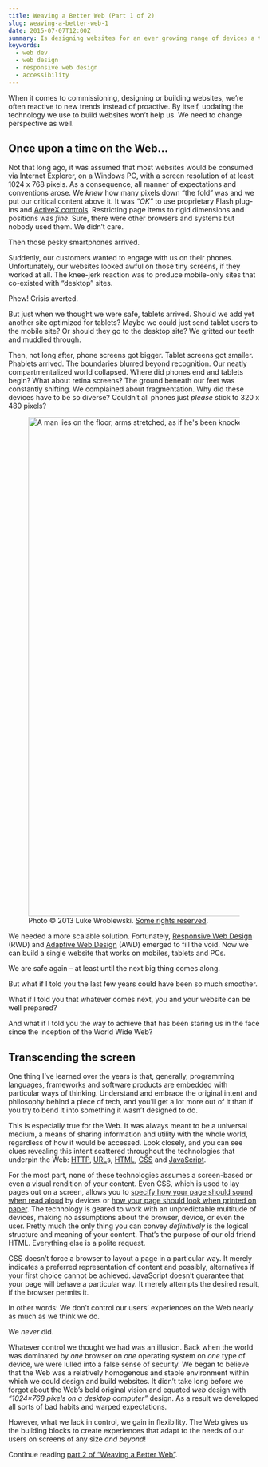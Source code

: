 ```yaml
---
title: Weaving a Better Web (Part 1 of 2)
slug: weaving-a-better-web-1
date: 2015-07-07T12:00Z
summary: Is designing websites for an ever growing range of devices a tedious chore, or have we been approaching it wrong?
keywords:
  - web dev
  - web design
  - responsive web design
  - accessibility
---
```

<!-- original URL: http://wiprodigital.com/series-weaving-a-better-web-part-1-of-2/ -->

When it comes to commissioning, designing or building websites, we’re often reactive to new trends instead of proactive. By itself, updating the technology we use to build websites won’t help us. We need to change perspective as well.

## Once upon a time on the Web…

Not that long ago, it was assumed that most websites would be consumed via Internet Explorer, on a Windows PC, with a screen resolution of at least 1024 x 768 pixels. As a consequence, all manner of expectations and conventions arose. We _knew_ how many pixels down “the fold” was and we put our critical content above it. It was _“OK”_ to use proprietary Flash plug-ins and [ActiveX controls](https://en.wikipedia.org/wiki/ActiveX). Restricting page items to rigid dimensions and positions was _fine_. Sure, there were other browsers and systems but nobody used them. We didn’t care.

Then those pesky smartphones arrived.

Suddenly, our customers wanted to engage with us on their phones. Unfortunately, our websites looked awful on those tiny screens, if they worked at all. The knee-jerk reaction was to produce mobile-only sites that co-existed with “desktop” sites.

Phew! Crisis averted.

But just when we thought we were safe, tablets arrived. Should we add yet another site optimized for tablets? Maybe we could just send tablet users to the mobile site? Or should they go to the desktop site? We gritted our teeth and muddled through.

Then, not long after, phone screens got bigger. Tablet screens got smaller. Phablets arrived. The boundaries blurred beyond recognition. Our neatly compartmentalized world collapsed. Where did phones end and tablets begin? What about retina screens? The ground beneath our feet was constantly shifting. We complained about fragmentation. Why did these devices have to be so diverse? Couldn’t all phones just _please_ stick to 320 x 480 pixels?

<figure>
<a href="https://www.flickr.com/photos/lukew/10430507184/"><img src="/media/wipro-digital/lots-of-devices.jpg" alt="A man lies on the floor, arms stretched, as if he's been knocked out. Above him, arranged in concentric semi-circles are many different kinds of phones and tablets." width="1500" height="1000"></a>
<figcaption>Photo © 2013 Luke Wroblewski. <a href="https://creativecommons.org/licenses/by/2.0/">Some rights reserved</a>.</figcaption>
</figure>

We needed a more scalable solution. Fortunately, [Responsive Web Design](https://alistapart.com/article/responsive-web-design) (RWD) and [Adaptive Web Design](https://adaptivewebdesign.info/) (AWD) emerged to fill the void. Now we can build a single website that works on mobiles, tablets and PCs.

We are safe again – at least until the next big thing comes along.

But what if I told you the last few years could have been so much smoother.

What if I told you that whatever comes next, you and your website can be well prepared?

And what if I told you the way to achieve that has been staring us in the face since the inception of the World Wide Web?

## Transcending the screen

One thing I’ve learned over the years is that, generally, programming languages, frameworks and software products are embedded with particular ways of thinking. Understand and embrace the original intent and philosophy behind a piece of tech, and you’ll get a lot more out of it than if you try to bend it into something it wasn’t designed to do.

This is especially true for the Web. It was always meant to be a universal medium, a means of sharing information and utility with the whole world, regardless of how it would be accessed. Look closely, and you can see clues revealing this intent scattered throughout the technologies that underpin the Web: [HTTP](https://tools.ietf.org/html/rfc2616), [URL](https://www.ietf.org/rfc/rfc1738.txt)s, [HTML](https://html.spec.whatwg.org/), [CSS](https://www.w3.org/TR/CSS/) and [JavaScript](https://www.ecma-international.org/ecma-262/5.1/).

For the most part, none of these technologies assumes a screen-based or even a visual rendition of your content. Even CSS, which is used to lay pages out on a screen, allows you to [specify how your page should sound when read aloud](https://www.w3.org/TR/CSS21/aural.html) by devices or [how your page should look when printed on paper](https://www.smashingmagazine.com/2011/11/24/how-to-set-up-a-print-style-sheet/). The technology is geared to work with an unpredictable multitude of devices, making no assumptions about the browser, device, or even the user. Pretty much the only thing you can convey _definitively_ is the logical structure and meaning of your content. That’s the purpose of our old friend HTML. Everything else is a polite request.

CSS doesn’t force a browser to layout a page in a particular way. It merely indicates a preferred representation of content and possibly, alternatives if your first choice cannot be achieved. JavaScript doesn’t guarantee that your page will behave a particular way. It merely attempts the desired result, if the browser permits it.

In other words: We don’t control our users’ experiences on the Web nearly as much as we think we do.

We _never_ did.

Whatever control we thought we had was an illusion. Back when the world was dominated by _one_ browser on _one_ operating system on _one_ type of device, we were lulled into a false sense of security. We began to believe that the Web was a relatively homogenous and stable environment within which we could design and build websites. It didn’t take long before we forgot about the Web’s bold original vision and equated _web_ design with _“1024×768 pixels on a desktop computer”_ design. As a result we developed all sorts of bad habits and warped expectations.

However, what we lack in control, we gain in flexibility. The Web gives us the building blocks to create experiences that adapt to the needs of our users on screens of any size _and beyond_!

Continue reading [part 2 of “Weaving a Better Web”](/blog/2015/07/14/weaving-a-better-web-2/).
